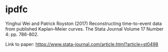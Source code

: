# ipdfc

Yinghui Wei and Patrick Royston (2017) Reconstructing time-to-event data from published Kaplan–Meier curves. The Stata Journal
Volume 17 Number 4: pp. 786-802.

Link to paper: https://www.stata-journal.com/article.html?article=st0498
